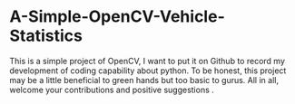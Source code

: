 # A-Simple-OpenCV-Vehicle-Statistics
This is a simple project of OpenCV, I want to put it on Github to record my development of coding capability about python. To be honest, this project may be a little beneficial to green hands but too basic to gurus. All in all, welcome your contributions and positive suggestions .
